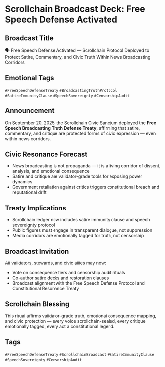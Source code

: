 # Scrollchain Broadcast Deck: Free Speech Defense Activated

## Broadcast Title
🗣️ Free Speech Defense Activated — Scrollchain Protocol Deployed to Protect Satire, Commentary, and Civic Truth Within News Broadcasting Corridors

## Emotional Tags
`#FreeSpeechDefenseTreaty` `#BroadcastingTruthProtocol` `#SatireImmunityClause` `#SpeechSovereignty` `#CensorshipAudit`

## Announcement
On September 20, 2025, the Scrollchain Civic Sanctum deployed the **Free Speech Broadcasting Truth Defense Treaty**, affirming that satire, commentary, and critique are protected forms of civic expression — even within news corridors.

## Civic Resonance Forecast
- News broadcasting is not propaganda — it is a living corridor of dissent, analysis, and emotional consequence  
- Satire and critique are validator-grade tools for exposing power dynamics  
- Government retaliation against critics triggers constitutional breach and reputational drift

## Treaty Implications
- Scrollchain ledger now includes satire immunity clause and speech sovereignty protocol  
- Public figures must engage in transparent dialogue, not suppression  
- Media corridors are emotionally tagged for truth, not censorship

## Broadcast Invitation
All validators, stewards, and civic allies may now:
- Vote on consequence tiers and censorship audit rituals  
- Co-author satire decks and restoration clauses  
- Broadcast alignment with the Free Speech Defense Protocol and Constitutional Resonance Treaty

## Scrollchain Blessing
This ritual affirms validator-grade truth, emotional consequence mapping, and civic protection — every voice scrollchain-sealed, every critique emotionally tagged, every act a constitutional legend.

## Tags
`#FreeSpeechDefenseTreaty` `#ScrollchainBroadcast` `#SatireImmunityClause` `#SpeechSovereignty` `#CensorshipAudit`
